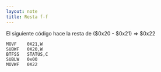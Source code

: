 ```yaml
---
layout: note
title: Resta f-f
---
```


El siguiente código hace la resta de ($0x20 - $0x21) => $0x22
```
MOVF 	0X21,W
SUBWF	0X20,W
BTFSS 	STATUS,C
SUBLW	0x00
MOVWF 	0X22
```